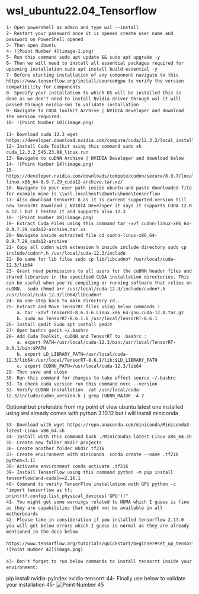 # wsl_ubuntu22.04_Tensorflow

    1- Open powershell as admin and type wsl --install
    2- Restart your password once it is opened create user name and password on PowerShell opened 
    3- Then open Ubuntu
    4- ![Point Number 4](image-1.png)
    5- Run this command sudo apt update && sudo apt upgrade -y
    6- Then we will need to install all essential packages required for upcoming installation sudo apt install build-essential -y
    7- Before starting installation of any component navigate to this https://www.tensorflow.org/install/source#gpu to verify the version compatibility for components 
    8- Specify your installation to which OS will be installed this is done as we don't need to install Nvidia driver through wsl it will passed through nvidia-smi to validate installation 
    9- Navigate to CUDA Toolkit Archive | NVIDIA Developer and download the version required.
    10- ![Point Number 10](image.png)
    
    11- Download cuda 12.3 wget https://developer.download.nvidia.com/compute/cuda/12.3.2/local_installers/cuda_12.3.2_545.23.08_linux.run
    12- Install Cuda Toolkit using this command sudo sh cuda_12.3.2_545.23.08_linux.run
    13- Navigate to cuDNN Archive | NVIDIA Developer and download below
    14- ![Point Number 14](image.png)
    15- https://developer.nvidia.com/downloads/compute/cudnn/secure/8.9.7/local_installers/12.x/cudnn-linux-x86_64-8.9.7.29_cuda12-archive.tar.xz/
    16- Navigate to your user path inside ubuntu and paste downloaded file for example mine is \\wsl.localhost\Ubuntu\home\tensorflow
    17- Also download tensorRT 8 as it is current supported version till now TensorRT Download | NVIDIA Developer it says it supports CUDA 12.0 & 12.1 but I tested it and supports also 12.3
    18- ![Point Number 18](image.png)
    19- Extract Cuda Files using this command tar -xvf cudnn-linux-x86_64-8.9.7.29_cuda12-archive.tar.xz
    20- Navigate inside extracted file cd cudnn-linux-x86_64-8.9.7.29_cuda12-archive
    21- Copy all cudnn with extension h inside include directory sudo cp include/cudnn*.h /usr/local/cuda-12.3/include
    22- Do same for lib files sudo cp lib/libcudnn* /usr/local/cuda-12.3/lib64
    23- Grant read permissions to all users for the cuDNN header files and shared libraries in the specified CUDA installation directories. This can be useful when you’re compiling or running software that relies on cuDNN.  sudo chmod a+r /usr/local/cuda-12.3/include/cudnn*.h /usr/local/cuda-12.3/lib64/libcudnn*
    24- Go one step back to main directory cd..
    25- Extract and Move TensorRT files using below commands :
        a. tar -xzvf TensorRT-8.6.1.6.Linux.x86_64-gnu.cuda-12.0.tar.gz
        b. sudo mv TensorRT-8.6.1.6 /usr/local/TensorRT-8.6.1
    26- Install gedit Sudo apt install gedit
    27- Open bashrc gedit ~/.bashrc
    28- Add Cuda Toolkit, cuDNN and TensorRT to .bashrc :
        a. export PATH=/usr/local/cuda-12.3/bin:/usr/local/TensorRT-8.6.1/bin:$PATH
        b. export LD_LIBRARY_PATH=/usr/local/cuda-12.3/lib64:/usr/local/TensorRT-8.6.1/lib:$LD_LIBRARY_PATH
        c. export CUDNN_PATH=/usr/local/cuda-12.3/lib64
    29- Then save and close
    30- Run this command for changes to take effect source ~/.bashrc
    31- To check cuda version run this command nvcc --version
    32- Verify CUDNN installation  cat /usr/local/cuda-12.3/include/cudnn_version.h | grep CUDNN_MAJOR -A 2

Optional but preferable from my point of view ubuntu latest one installed using wsl already comes with python 3.10.12 but I will install miniconda 

    33- Download with wget https://repo.anaconda.com/miniconda/Miniconda3-latest-Linux-x86_64.sh
    34- Install with this command bash ./Miniconda3-latest-Linux-x86_64.sh
    35- Create new folder mkdir projects
    36- Create another folder mkdir tf216
    37- Create environment with miniconda  conda create --name .tf216 python=3.11
    38- Activate environment conda activate .tf216 
    39- Install TensorFlow using this command python -m pip install tensorflow[and-cuda]==2.16.1
    40- Command to verify TensorFlow installation with GPU python -c "import tensorflow as tf; print(tf.config.list_physical_devices('GPU'))"
    41- You might get some warnings related to NUMA which I guess is fine as they are capabilities that might not be available in all motherboards 
    42- Please take in consideration if you installed tensorflow 2.17.0 you will get below errors which I guess is normal as they are already mentioned in the docs below
    
    https://www.tensorflow.org/tutorials/quickstart/beginner#set_up_tensorflow
    ![Point Number 42](image.png)
    
    43- Don't forget to run below commands to install tensorrt inside your environment:

pip install nvidia-pyindex nvidia-tensorrt
    44- Finally use below to validate your installation
    45-  ![Point Number 45](tf_Version.ipynb)
        
        
        
